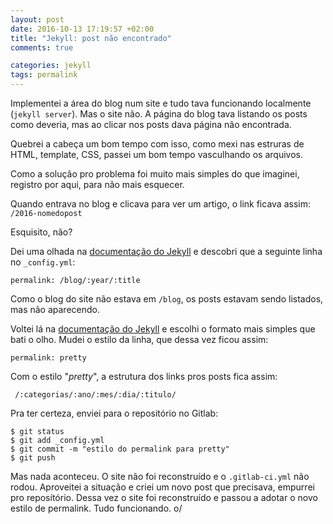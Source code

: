 ```yaml
---
layout: post
date: 2016-10-13 17:19:57 +02:00
title: "Jekyll: post não encontrado"
comments: true

categories: jekyll
tags: permalink
---
```


Implementei a área do blog num site e tudo tava funcionando localmente (`jekyll server`).
Mas o site não. A página do blog tava listando os posts como deveria, mas ao clicar nos 
posts dava página não encontrada.

Quebrei a cabeça um bom tempo com isso, como mexi nas estruras de HTML, template, CSS,
passei um bom tempo vasculhando os arquivos.

Como a solução pro problema foi muito mais simples do que imaginei, registro por aqui,
para não mais esquecer.

Quando entrava no blog e clicava para ver um artigo, o link ficava assim:
 `/2016-nomedopost`

Esquisito, não?

Dei uma olhada na [documentação do Jekyll](https://jekyllrb.com/docs/permalinks/) e
descobri que a seguinte linha no `_config.yml`:
```
permalink: /blog/:year/:title
```

Como o blog do site não estava em `/blog`, os posts estavam sendo listados, mas não
aparecendo.

Voltei lá na [documentação do Jekyll](https://jekyllrb.com/docs/permalinks/) e escolhi
o formato mais simples que bati o olho. Mudei o estilo da linha, que dessa vez ficou 
assim:

```
permalink: pretty
```
Com o estilo "*pretty*", a estrutura dos links pros posts fica assim:
```
 /:categorias/:ano/:mes/:dia/:titulo/ 
```

Pra ter certeza, enviei para o repositório no Gitlab:

```
$ git status
$ git add _config.yml
$ git commit -m "estilo do permalink para pretty"
$ git push
```
Mas nada aconteceu. O site não foi reconstruído e o `.gitlab-ci.yml` não rodou.
Aproveitei a situação e criei um novo post que precisava, empurrei pro reposítório.
Dessa vez o site foi reconstruído e passou a adotar o novo estilo de permalink.
Tudo funcionando. o/ 
